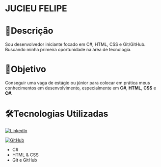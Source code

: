 # JUCIEU FELIPE

# 📌Descrição
Sou desenvolvedor iniciante focado em C#, HTML, CSS e Git/GitHub.  
Buscando minha primeira oportunidade na área de tecnologia.

# 🎯Objetivo
Conseguir uma vaga de estágio ou júnior para colocar em prática meus conhecimentos em desenvolvimento, especialmente em **C#**, **HTML**, **CSS** e **C#**.


# 🛠️Tecnologias Utilizadas
[![LinkedIn](https://img.shields.io/badge/LinkedIn-0077B5?style=for-the-badge&logo=linkedin&logoColor=white)](https://www.linkedin.com/in/jucieu-felipe/)

[![GitHub](https://img.shields.io/badge/GitHub-100000?style=for-the-badge&logo=github&logoColor=white)](https://github.com/Lipenaminha)
- C#
- HTML & CSS
- Git e GitHub


